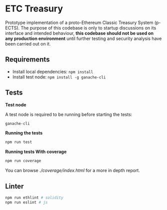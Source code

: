 # ETC Treasury

Prototype implementation of a proto-Ethereum Classic Treasury System (p-ECTS). The purpose of this codebase is only to startup discussions on its interface and intended behaviour, **this codebase should not be used on any production environment** until further testing and security analysis have been carried out on it.

## Requirements

- Install local dependencies: `npm install`
- Install test node: `npm install -g ganache-cli`

## Tests

**Test node**

A test node is required to be running before starting the tests:
```sh
ganache-cli
```

**Running the tests**

```sh
npm run test
```

**Running tests With coverage**

```sh
npm run coverage
```

You can browse *./coverage/index.html* for a more in depth report.


## Linter

```sh
npm run ethlint # solidity
npm run eslint # js
```
